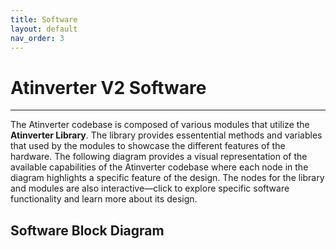 ```yaml
---
title: Software
layout: default
nav_order: 3
---
```


# **Atinverter V2 Software**
***

The Atinverter codebase is composed of various modules that utilize the **Atinverter Library**. The library provides essentential methods and variables that used by the modules to showcase the different features of the hardware. The following diagram provides a visual representation of the available capabilities of the Atinverter codebase where each node in the
diagram highlights a specific feature of the design. The nodes for the library and modules are also interactive—click to explore specific software functionality and learn more about its design.
<br>

## Software Block Diagram

<p align="center">
   <object data="../images/software_block_diagram.svg" type="image/svg+xml" width="750"></object>
</p>



